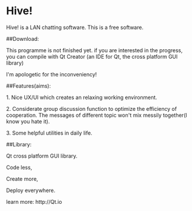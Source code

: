 # Hive!
<p>Hive! is a LAN chatting software. This is a free software.</p>
##Download:
<p>This programme is not finished yet. if you are interested in the progress, you can compile with Qt Creator (an IDE for Qt, the cross platform GUI library)</p>
<p>I'm apologetic for the inconveniency!</p>
##Features(aims):
<p>1. Nice UX/UI which creates an relaxing working environment.</p>
<p>2. Considerate group discussion function to optimize the efficiency of cooperation. The messages of different topic won't mix messily together(I know you hate it).</p>
<p>3. Some helpful utilities in daily life.</p> 

##Library:
<p>Qt cross platform GUI library.</p>
<p>Code less,</p>
<p>Create more,</p>
<p>Deploy everywhere.</p>
<p>learn more: http://Qt.io</p>
